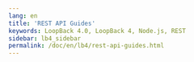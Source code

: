 ```yaml
---
lang: en
title: 'REST API Guides'
keywords: LoopBack 4.0, LoopBack 4, Node.js, REST
sidebar: lb4_sidebar
permalink: /doc/en/lb4/rest-api-guides.html
---
```


